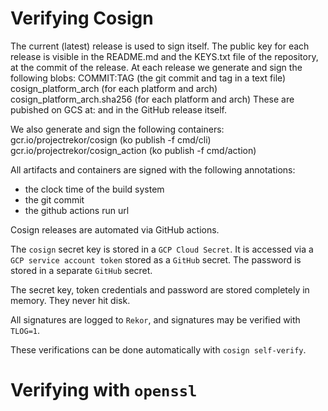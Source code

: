 # Verifying Cosign

The current (latest) release is used to sign itself.
The public key for each release is visible in the README.md and the KEYS.txt file of the repository,
at the commit of the release.
At each release we generate and sign the following blobs:
    COMMIT:TAG (the git commit and tag in a text file)
    cosign_platform_arch (for each platform and arch)
    cosign_platform_arch.sha256 (for each platform and arch)
These are pubished on GCS at: <foo> and in the GitHub release itself.

We also generate and sign the following containers:
    gcr.io/projectrekor/cosign (ko publish -f cmd/cli)
    gcr.io/projectrekor/cosign_action (ko publish -f cmd/action)

All artifacts and containers are signed with the following annotations:
* the clock time of the build system
* the git commit
* the github actions run url

Cosign releases are automated via GitHub actions.

The `cosign` secret key is stored in a `GCP Cloud Secret`.
It is accessed via a `GCP service account token` stored as a `GitHub` secret.
The password is  stored in a separate `GitHub` secret.

The secret key, token credentials and password are stored completely in memory.
They never hit disk.

All signatures are logged to `Rekor`, and signatures may be verified with `TLOG=1`.

These verifications can be done automatically with `cosign self-verify`.

# Verifying with `openssl`
<TODO>
